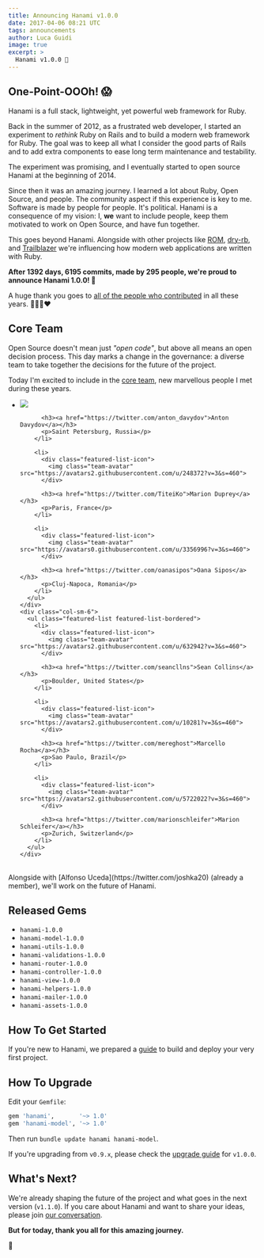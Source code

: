 ```yaml
---
title: Announcing Hanami v1.0.0
date: 2017-04-06 08:21 UTC
tags: announcements
author: Luca Guidi
image: true
excerpt: >
  Hanami v1.0.0 🎉
---
```


## One-Point-OOOh! 😱

Hanami is a full stack, lightweight, yet powerful web framework for Ruby.

Back in the summer of 2012, as a frustrated web developer, I started an experiment to _rethink_ Ruby on Rails and to build a modern web framework for Ruby.
The goal was to keep all what I consider the good parts of Rails and to add extra components to ease long term maintenance and testability.

The experiment was promising, and I eventually started to open source Hanami at the beginning of 2014.

Since then it was an amazing journey. I learned a lot about Ruby, Open Source, and people.
The community aspect if this experience is key to me. Software is made by people for people.
It's political. Hanami is a consequence of my vision: I, **we** want to include people, keep them motivated to work on Open Source, and have fun together.

This goes beyond Hanami. Alongside with other projects like [ROM](http://rom-rb.org/), [dry-rb](http://dry-rb.org/), and [Trailblazer](http://trailblazer.to/) we're influencing how modern web applications are written with Ruby.

**After 1392 days, 6195 commits, made by 295 people, we're proud to announce Hanami 1.0.0! 🌸**

A huge thank you goes to [all of the people who contributed](http://contributors.hanamirb.org/) in all these years. 💚💙💛❤️

## Core Team

Open Source doesn't mean just _"open code"_, but above all means an open decision process.
This day marks a change in the governance: a diverse team to take together the decisions for the future of the project.

Today I'm excited to include in the [core team](/team), new marvellous people I met during these years.

<div class="container-fluid">
  <div class="row my-4">
    <div class="col-sm-6">
      <ul class="featured-list featured-list-bordered">
        <li>
          <div class="featured-list-icon">
            <img class="team-avatar" src="https://avatars2.githubusercontent.com/u/1147484?v=3&s=460">
          </div>

          <h3><a href="https://twitter.com/anton_davydov">Anton Davydov</a></h3>
          <p>Saint Petersburg, Russia</p>
        </li>

        <li>
          <div class="featured-list-icon">
            <img class="team-avatar" src="https://avatars2.githubusercontent.com/u/248372?v=3&s=460">
          </div>

          <h3><a href="https://twitter.com/TiteiKo">Marion Duprey</a></h3>
          <p>Paris, France</p>
        </li>

        <li>
          <div class="featured-list-icon">
            <img class="team-avatar" src="https://avatars0.githubusercontent.com/u/3356996?v=3&s=460">
          </div>

          <h3><a href="https://twitter.com/oanasipos">Oana Sipos</a></h3>
          <p>Cluj-Napoca, Romania</p>
        </li>
      </ul>
    </div>
    <div class="col-sm-6">
      <ul class="featured-list featured-list-bordered">
        <li>
          <div class="featured-list-icon">
            <img class="team-avatar" src="https://avatars2.githubusercontent.com/u/632942?v=3&s=460">
          </div>

          <h3><a href="https://twitter.com/seancllns">Sean Collins</a></h3>
          <p>Boulder, United States</p>
        </li>

        <li>
          <div class="featured-list-icon">
            <img class="team-avatar" src="https://avatars2.githubusercontent.com/u/10281?v=3&s=460">
          </div>

          <h3><a href="https://twitter.com/mereghost">Marcello Rocha</a></h3>
          <p>Sao Paulo, Brazil</p>
        </li>

        <li>
          <div class="featured-list-icon">
            <img class="team-avatar" src="https://avatars2.githubusercontent.com/u/5722022?v=3&s=460">
          </div>

          <h3><a href="https://twitter.com/marionschleifer">Marion Schleifer</a></h3>
          <p>Zurich, Switzerland</p>
        </li>
      </ul>
    </div>
  </div>
</div>
<br>
Alongside with [Alfonso Uceda](https://twitter.com/joshka20) (already a member), we'll work on the future of Hanami.

## Released Gems

  * `hanami-1.0.0`
  * `hanami-model-1.0.0`
  * `hanami-utils-1.0.0`
  * `hanami-validations-1.0.0`
  * `hanami-router-1.0.0`
  * `hanami-controller-1.0.0`
  * `hanami-view-1.0.0`
  * `hanami-helpers-1.0.0`
  * `hanami-mailer-1.0.0`
  * `hanami-assets-1.0.0`

## How To Get Started

If you're new to Hanami, we prepared a [guide](/guides/getting-started) to build and deploy your very first project.

## How To Upgrade

Edit your `Gemfile`:

```ruby
gem 'hanami',       '~> 1.0'
gem 'hanami-model', '~> 1.0'
```

Then run `bundle update hanami hanami-model`.

If you're upgrading from `v0.9.x`, please check the [upgrade guide](/guides/upgrade-notes/v100) for `v1.0.0`.

## What's Next?

We're already shaping the future of the project and what goes in the next version (`v1.1.0`).
If you care about Hanami and want to share your ideas, please join [our conversation](https://discourse.hanamirb.org/t/hanami-2-0-ideas/306).

**But for today, thank you all for this amazing journey.**

🌸
